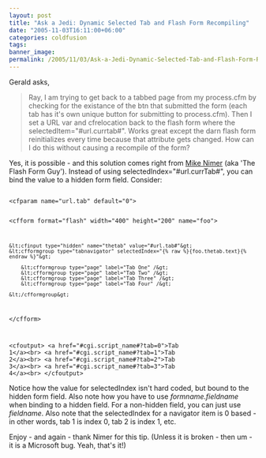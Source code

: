 ```yaml
---
layout: post
title: "Ask a Jedi: Dynamic Selected Tab and Flash Form Recompiling"
date: "2005-11-03T16:11:00+06:00"
categories: coldfusion 
tags: 
banner_image: 
permalink: /2005/11/03/Ask-a-Jedi-Dynamic-Selected-Tab-and-Flash-Form-Recompiling
---
```


Gerald asks, 

<blockquote>
Ray, I am trying to get back to a tabbed page from my process.cfm by checking for the existance of the btn that submitted the form (each tab has it's own unique button for submitting to process.cfm). Then I set a URL var and cfrelocation back to the flash form where the selectedItem="#url.currtab#". Works great except the darn flash form reinitializes every time because that attribute gets changed. How can I do this without causing a recompile of the form?
</blockquote>

Yes, it is possible - and this solution comes right from <a href="http://www.mikenimer.com">Mike Nimer</a> (aka 'The Flash Form Guy'). Instead of using selectedIndex="#url.currTab#", you can bind the value to a hidden form field. Consider:

<code>
&lt;cfparam name="url.tab" default="0"&gt;

&lt;cfform format="flash" width="400" height="200" name="foo"&gt;

	&lt;cfinput type="hidden" name="thetab" value="#url.tab#"&gt;
	&lt;cfformgroup type="tabnavigator" selectedIndex="{% raw %}{foo.thetab.text}{% endraw %}"&gt;
	
		&lt;cfformgroup type="page" label="Tab One" /&gt;
		&lt;cfformgroup type="page" label="Tab Two" /&gt;
		&lt;cfformgroup type="page" label="Tab Three" /&gt;
		&lt;cfformgroup type="page" label="Tab Four" /&gt;
		
	&lt;/cfformgroup&gt;
&lt;/cfform&gt;

&lt;cfoutput&gt;
&lt;a href="#cgi.script_name#?tab=0"&gt;Tab 1&lt;/a&gt;&lt;br&gt;
&lt;a href="#cgi.script_name#?tab=1"&gt;Tab 2&lt;/a&gt;&lt;br&gt;
&lt;a href="#cgi.script_name#?tab=2"&gt;Tab 3&lt;/a&gt;&lt;br&gt;
&lt;a href="#cgi.script_name#?tab=3"&gt;Tab 4&lt;/a&gt;&lt;br&gt;
&lt;/cfoutput&gt;
</code>

Notice how the value for selectedIndex isn't hard coded, but bound to the hidden form field. Also note how you have to use <i>formname.fieldname</i> when binding to a hidden field. For a non-hidden field, you can just use <i>fieldname</i>. Also note that the selectedIndex for a navigator item is 0 based - in other words, tab 1 is index 0, tab 2 is index 1, etc.

Enjoy - and again - thank Nimer for this tip. (Unless it is broken - then um - it is a Microsoft bug. Yeah, that's it!)